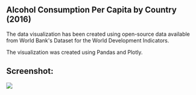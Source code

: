 ## Alcohol Consumption Per Capita by Country (2016)

The data visualization has been created using open-source data available from World Bank's Dataset for the World Development Indicators. 

The visualization was created using Pandas and Plotly.

## Screenshot:

<img src = "https://i.imgur.com/knTo8Vv.png">
